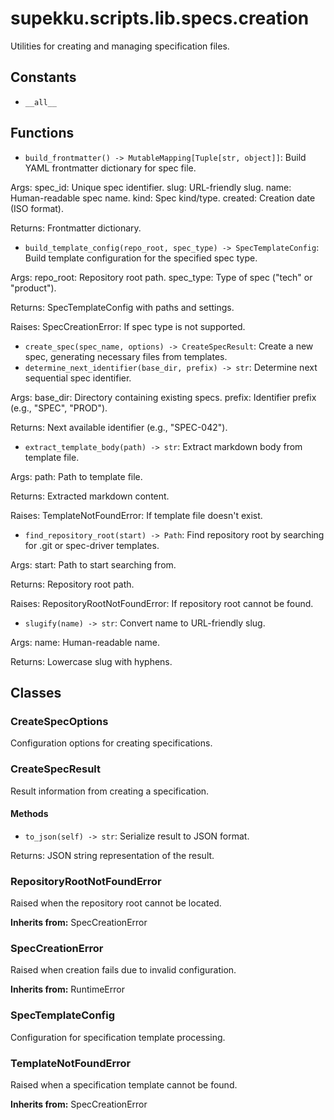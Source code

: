 # supekku.scripts.lib.specs.creation

Utilities for creating and managing specification files.

## Constants

- `__all__`

## Functions

- `build_frontmatter() -> MutableMapping[Tuple[str, object]]`: Build YAML frontmatter dictionary for spec file.

Args:
  spec_id: Unique spec identifier.
  slug: URL-friendly slug.
  name: Human-readable spec name.
  kind: Spec kind/type.
  created: Creation date (ISO format).

Returns:
  Frontmatter dictionary.
- `build_template_config(repo_root, spec_type) -> SpecTemplateConfig`: Build template configuration for the specified spec type.

Args:
  repo_root: Repository root path.
  spec_type: Type of spec ("tech" or "product").

Returns:
  SpecTemplateConfig with paths and settings.

Raises:
  SpecCreationError: If spec type is not supported.
- `create_spec(spec_name, options) -> CreateSpecResult`: Create a new spec, generating necessary files from templates.
- `determine_next_identifier(base_dir, prefix) -> str`: Determine next sequential spec identifier.

Args:
  base_dir: Directory containing existing specs.
  prefix: Identifier prefix (e.g., "SPEC", "PROD").

Returns:
  Next available identifier (e.g., "SPEC-042").
- `extract_template_body(path) -> str`: Extract markdown body from template file.

Args:
  path: Path to template file.

Returns:
  Extracted markdown content.

Raises:
  TemplateNotFoundError: If template file doesn't exist.
- `find_repository_root(start) -> Path`: Find repository root by searching for .git or spec-driver templates.

Args:
  start: Path to start searching from.

Returns:
  Repository root path.

Raises:
  RepositoryRootNotFoundError: If repository root cannot be found.
- `slugify(name) -> str`: Convert name to URL-friendly slug.

Args:
  name: Human-readable name.

Returns:
  Lowercase slug with hyphens.

## Classes

### CreateSpecOptions

Configuration options for creating specifications.

### CreateSpecResult

Result information from creating a specification.

#### Methods

- `to_json(self) -> str`: Serialize result to JSON format.

Returns:
  JSON string representation of the result.

### RepositoryRootNotFoundError

Raised when the repository root cannot be located.

**Inherits from:** SpecCreationError

### SpecCreationError

Raised when creation fails due to invalid configuration.

**Inherits from:** RuntimeError

### SpecTemplateConfig

Configuration for specification template processing.

### TemplateNotFoundError

Raised when a specification template cannot be found.

**Inherits from:** SpecCreationError
